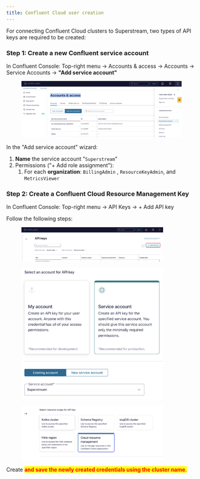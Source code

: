```yaml
---
title: Confluent Cloud user creation
---
```


For connecting Confluent Cloud clusters to Superstream, two types of API keys are required to be created:&#x20;

### Step 1: Create a new Confluent service account

In Confluent Console: Top-right menu -> Accounts & access -> Accounts -> Service Accounts -> **"Add service account"**

<figure><img src="../assets/Screenshot 2025-01-14 at 10.02.26.png" alt=""><figcaption></figcaption></figure>

In the "Add service account" wizard:

1. **Name** the service account "`Superstream`"
2. Permissions ("+ Add role assignment"):
   1. For each **organization**: `BillingAdmin` , `ResourceKeyAdmin`, and `MetricsViewer`

### Step 2: Create a Confluent Cloud Resource Management Key

In Confluent Console: Top-right menu -> API Keys -> + Add API key

Follow the following steps:

<div align="left"><figure><img src="../assets/Screenshot 2024-10-06 at 20.37.52.png" alt="" width="375"><figcaption></figcaption></figure></div>

<div align="left"><figure><img src="../assets/Screenshot 2024-10-15 at 14.10.00.png" alt="" width="375"><figcaption></figcaption></figure></div>

<div align="left"><figure><img src="../assets/Screenshot 2024-10-06 at 20.39.28.png" alt="" width="375"><figcaption></figcaption></figure></div>

Create <mark style="color:red;">**and save the newly created credentials using the cluster name**</mark><mark style="color:red;">.</mark>
